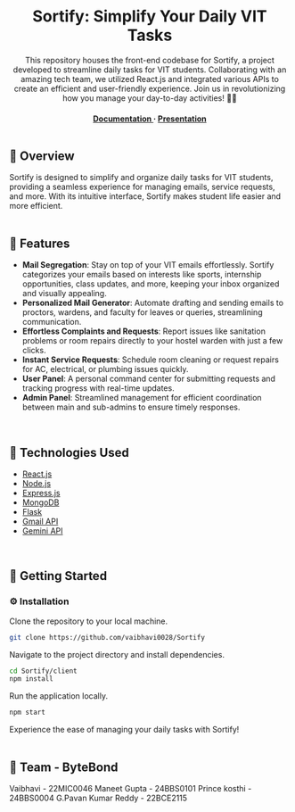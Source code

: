 <div align='center'>

<h1>Sortify: Simplify Your Daily VIT Tasks</h1>
<p>This repository houses the front-end codebase for Sortify, a project developed to streamline daily tasks for VIT students. Collaborating with an amazing tech team, we utilized React.js and integrated various APIs to create an efficient and user-friendly experience. Join us in revolutionizing how you manage your day-to-day activities! 🚀📧</p>

<h4> <a href="https://github.com/vaibhavi0028/Sortify_frontend/blob/main/README.md"> Documentation </a> <span> · </span> <a href="https://www.canva.com/design/DAGRIWj0wXU/2YHfZKq2mmrqDY19_oHxwA/edit?utm_content=DAGRIWj0wXU&utm_campaign=designshare&utm_medium=link2&utm_source=sharebutton"> Presentation </a> 
<br><br>
</div>

## :star2: Overview

Sortify is designed to simplify and organize daily tasks for VIT students, providing a seamless experience for managing emails, service requests, and more. With its intuitive interface, Sortify makes student life easier and more efficient.
<br><br>

## :dart: Features
- **Mail Segregation**: Stay on top of your VIT emails effortlessly. Sortify categorizes your emails based on interests like sports, internship opportunities, class updates, and more, keeping your inbox organized and visually appealing.
- **Personalized Mail Generator**: Automate drafting and sending emails to proctors, wardens, and faculty for leaves or queries, streamlining communication.
- **Effortless Complaints and Requests**: Report issues like sanitation problems or room repairs directly to your hostel warden with just a few clicks.
- **Instant Service Requests**: Schedule room cleaning or request repairs for AC, electrical, or plumbing issues quickly.
- **User Panel**: A personal command center for submitting requests and tracking progress with real-time updates.
- **Admin Panel**: Streamlined management for efficient coordination between main and sub-admins to ensure timely responses.
<br>

## :space_invader: Technologies Used
<ul>
<li><a href="https://react.dev/">React.js</a></li>
<li><a href="https://nodejs.org/">Node.js</a></li>
<li><a href="https://expressjs.com/">Express.js</a></li>
<li><a href="https://www.mongodb.com/">MongoDB</a></li>
<li><a href="https://flask.palletsprojects.com/">Flask</a></li>
<li><a href="https://gmail.google.com/">Gmail API</a></li>
<li><a href="https://gemini.gscoder.com/">Gemini API</a></li>
</ul>
<br>

## :toolbox: Getting Started

### :gear: Installation

Clone the repository to your local machine.

```bash
git clone https://github.com/vaibhavi0028/Sortify
```

Navigate to the project directory and install dependencies.

```bash
cd Sortify/client
npm install
```

Run the application locally.

```bash
npm start
```

Experience the ease of managing your daily tasks with Sortify!
<br><br>

## :handshake: Team - ByteBond
Vaibhavi - 22MIC0046
Maneet Gupta - 24BBS0101
Prince kosthi - 24BBS0004
G.Pavan Kumar Reddy - 22BCE2115
